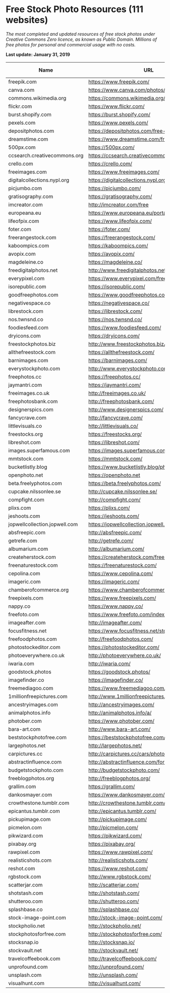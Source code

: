 # Free Stock Photo Resources (111 websites)

*The most completed and updated resources of free stock photos under Creative Commons Zero licence, as known as Public Domain. Millions of free photos for personal and commercial usage with no costs.*

**Last update: January 31, 2019**
 
| Name                          | URL                                           | Popularity (Alexa) |
|-------------------------------|-----------------------------------------------|--------------------|
| freepik.com                   | https://www.freepik.com/                      | 201                |
| canva.com                     | https://www.canva.com/photos/free/            | 216                |
| commons.wikimedia.org         | https://commons.wikimedia.org/wiki/Main_Page  | 287                |
| flickr.com                    | https://www.flickr.com/                       | 361                |
| burst.shopify.com             | https://burst.shopify.com/                    | 460                |
| pexels.com                    | https://www.pexels.com/                       | 613                |
| depositphotos.com             | https://depositphotos.com/free-files.html     | 969                |
| dreamstime.com                | https://www.dreamstime.com/free-photos        | 1706               |
| 500px.com                     | https://500px.com/                            | 2470               |
| ccsearch.creativecommons.org  | https://ccsearch.creativecommons.org/         | 6816               |
| crello.com                    | https://crello.com/                           | 12332              |
| freeimages.com                | https://www.freeimages.com/                   | 15323              |
| digitalcollections.nypl.org   | https://digitalcollections.nypl.org/          | 16763              |
| picjumbo.com                  | https://picjumbo.com/                         | 31259              |
| gratisography.com             | https://gratisography.com/                    | 37183              |
| imcreator.com                 | http://imcreator.com/free                     | 60053              |
| europeana.eu                  | https://www.europeana.eu/portal/en            | 67916              |
| lifeofpix.com                 | https://www.lifeofpix.com/                    | 68949              |
| foter.com                     | https://foter.com/                            | 71040              |
| freerangestock.com            | https://freerangestock.com/                   | 77907              |
| kaboompics.com                | https://kaboompics.com/                       | 82425              |
| avopix.com                    | https://avopix.com/                           | 100804             |
| magdeleine.co                 | https://magdeleine.co/                        | 101649             |
| freedigitalphotos.net         | http://www.freedigitalphotos.net/             | 106976             |
| everypixel.com                | https://www.everypixel.com/free               | 118997             |
| isorepublic.com               | https://isorepublic.com/                      | 128358             |
| goodfreephotos.com            | https://www.goodfreephotos.com/               | 131814             |
| negativespace.co              | https://negativespace.co/                     | 132295             |
| librestock.com                | https://librestock.com/                       | 143339             |
| nos.twnsnd.co                 | https://nos.twnsnd.co/                        | 150747             |
| foodiesfeed.com               | https://www.foodiesfeed.com/                  | 156161             |
| dryicons.com                  | https://dryicons.com/                         | 158916             |
| freestockphotos.biz           | http://www.freestockphotos.biz/               | 166624             |
| allthefreestock.com           | https://allthefreestock.com/                  | 178941             |
| barnimages.com                | https://barnimages.com/                       | 195216             |
| everystockphoto.com           | http://www.everystockphoto.com/               | 196993             |
| freephotos.cc                 | https://freephotos.cc/                        | 199826             |
| jaymantri.com                 | https://jaymantri.com/                        | 240107             |
| freeimages.co.uk              | http://freeimages.co.uk/                      | 243593             |
| freephotosbank.com            | http://freephotosbank.com/                    | 252745             |
| designerspics.com             | http://www.designerspics.com/                 | 255128             |
| fancycrave.com                | http://fancycrave.com/                        | 268817             |
| littlevisuals.co              | http://littlevisuals.co/                      | 281848             |
| freestocks.org                | https://freestocks.org/                       | 299072             |
| libreshot.com                 | https://libreshot.com/                        | 303110             |
| images.superfamous.com        | https://images.superfamous.com/               | 317169             |
| mmtstock.com                  | https://mmtstock.com/                         | 338139             |
| bucketlistly.blog             | https://www.bucketlistly.blog/photos/         | 342735             |
| openphoto.net                 | https://openphoto.net                         | 361474             |
| beta.freelyphotos.com         | https://beta.freelyphotos.com/                | 373153             |
| cupcake.nilssonlee.se         | http://cupcake.nilssonlee.se/                 | 396472             |
| compfight.com                 | http://compfight.com/                         | 398764             |
| plixs.com                     | https://plixs.com/                            | 408764             |
| jeshoots.com                  | https://jeshoots.com/                         | 416256             |
| jopwellcollection.jopwell.com | https://jopwellcollection.jopwell.com/        | 419137             |
| absfreepic.com                | http://absfreepic.com/                        | 419151             |
| getrefe.com                   | http://getrefe.com/                           | 506555             |
| albumarium.com                | http://albumarium.com/                        | 527100             |
| createherstock.com            | https://createherstock.com/free-stock-photos/ | 652451             |
| freenaturestock.com           | https://freenaturestock.com/                  | 652960             |
| cepolina.com                  | https://www.cepolina.com/                     | 654891             |
| imageric.com                  | https://imageric.com/                         | 682377             |
| chamberofcommerce.org         | https://www.chamberofcommerce.org/findaphoto/ | 749736             |
| freepixels.com                | https://www.freepixels.com/                   | 786739             |
| nappy.co                      | https://www.nappy.co/                         | 828998             |
| freefoto.com                  | https://www.freefoto.com/index.jsp            | 879755             |
| imageafter.com                | http://imageafter.com/                        | 887083             |
| focusfitness.net              | https://www.focusfitness.net/stock-photos/    | 951818             |
| freefoodphotos.com            | http://freefoodphotos.com/                    | 960433             |
| photostockeditor.com          | https://photostockeditor.com/                 | 1049942            |
| photoeverywhere.co.uk         | http://photoeverywhere.co.uk/                 | 1058928            |
| iwaria.com                    | http://iwaria.com/                            | 1066227            |
| goodstock.photos              | https://goodstock.photos/                     | 1080691            |
| imagefinder.co                | https://imagefinder.co/                       | 1084526            |
| freemediagoo.com              | https://www.freemediagoo.com/                 | 1385592            |
| 1millionfreepictures.com      | http://www.1millionfreepictures.com           | 1681883            |
| ancestryimages.com            | http://ancestryimages.com/                    | 1763837            |
| animalphotos.info             | http://animalphotos.info/a/                   | 1918747            |
| photober.com                  | https://www.photober.com/                     | 2214672            |
| bara-art.com                  | http://www.bara-art.com/                      | 3214246            |
| beststockphotofree.com        | https://beststockphotofree.com/               | 4986705            |
| largephotos.net               | http://largephotos.net/                       | 5152245            |
| carpictures.cc                | http://carpictures.cc/cars/photo/             | 5665504            |
| abstractinfluence.com         | http://abstractinfluence.com/forums/          | 6192546            |
| budgetstockphoto.com          | http://budgetstockphoto.com/                  | 7297850            |
| freeblogphotos.org            | http://freeblogphotos.org/                    | 7355336            |
| grallim.com                   | https://grallim.com/                          | 9854096            |
| dankosmayer.com               | https://www.dankosmayer.com/                  | 13557464           |
| crowthestone.tumblr.com       | http://crowthestone.tumblr.com/               | -                  |
| epicantus.tumblr.com          | http://epicantus.tumblr.com/                  | -                  |
| pickupimage.com               | http://pickupimage.com/                       | -                  |
| picmelon.com                  | http://picmelon.com/                          | -                  |
| pikwizard.com                 | https://pikwizard.com/                        | -                  |
| pixabay.org                   | https://pixabay.org/                          | -                  |
| rawpixel.com                  | https://www.rawpixel.com/                     | -                  |
| realisticshots.com            | http://realisticshots.com/                    | -                  |
| reshot.com                    | https://www.reshot.com/                       | -                  |
| rgbstock.com                  | http://www.rgbstock.com/                      | -                  |
| scatterjar.com                | http://scatterjar.com/                        | -                  |
| shotstash.com                 | http://shotstash.com/                         | -                  |
| shutteroo.com                 | http://shutteroo.com/                         | -                  |
| splashbase.co                 | http://splashbase.co/                         | -                  |
| stock-image-point.com         | http://stock-image-point.com/                 | -                  |
| stockpholio.net               | http://stockpholio.net/                       | -                  |
| stockphotosforfree.com        | http://stockphotosforfree.com/                | -                  |
| stocksnap.io                  | http://stocksnap.io/                          | -                  |
| stockvault.net                | http://stockvault.net/                        | -                  |
| travelcoffeebook.com          | http://travelcoffeebook.com/                  | -                  |
| unprofound.com                | http://unprofound.com/                        | -                  |
| unsplash.com                  | http://unsplash.com/                          | -                  |
| visualhunt.com                | http://visualhunt.com/                        | -                  |
